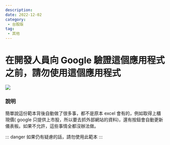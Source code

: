 ```yaml
---
description:
date: 2022-12-02
category:
 - 台股版
tag:
 - 其他
---
```


# 在開發人員向 Google 驗證這個應用程式之前，請勿使用這個應用程式

  ![](https://lazypisces.notion.site/image/https%3A%2F%2Fs3-us-west-2.amazonaws.com%2Fsecure.notion-static.com%2Fc2663ae6-3b78-4204-ae24-6ea844ec5486%2F.jpg?table=block&id=94b6dcdc-d786-4f66-8c1f-c19258b32ebf&spaceId=837fd17c-118b-4b8e-8fd8-32c5ee1c205d&width=670&userId=&cache=v2)

### 說明

  簡單說這份範本背後自動做了很多事，都不是原本 excel 會有的，例如取得上櫃現價( google 只提供上市股，所以要去抓外部網站的資料)，還有按鈕會自動更新儀表板。如果不允許，這些事情全都沒辦法做。
  
  ::: danger 如果仍有疑慮的話，請勿使用此範本
  :::